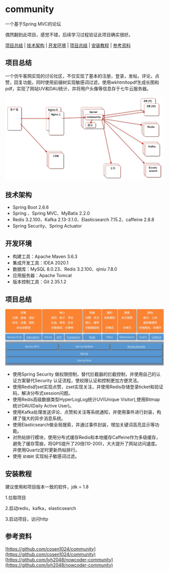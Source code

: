# community
一个基于Spring MVC的论坛

偶然翻到此项目，感觉不错，后续学习过程验证此项目确实很好。

[项目总结](#项目总结) | [技术架构](#技术架构) | [开发环境](#开发环境) | [项目总结](#项目总结) | [安装教程](#安装教程) | [参考资料](#参考资料)

## 项目总结

一个仿牛客网实现的讨论社区，不仅实现了基本的注册，登录，发帖，评论，点赞，回复功能，同时使用前缀树实现敏感词过滤，使用wkhtmltopdf生成长图和pdf，实现了网站UV和DAU统计，并将用户头像等信息存于七牛云服务器。

![总体架构](images/各个服务器.png)

## 技术架构

- Spring Boot 2.6.6
- Spring 、Spring MVC、MyBatis 2.2.0
- Redis 3.2.100、Kafka 2.13-3.1.0、Elasticsearch 7.15.2、caffeine 2.8.8
- Spring Security、Spring Actuator

## 开发环境

- 构建工具：Apache Maven 3.6.3
- 集成开发工具：IDEA 2020.1
- 数据库：MySQL 8.0.23、Redis 3.2.100、qiniu 7.8.0
- 应用服务器：Apache Tomcat
- 版本控制工具：Git 2.35.1.2

## 项目总结

![项目功能](images/项目总结.png)

- 使用Spring Security 做权限控制，替代拦截器的拦截控制，并使用自己的认证方案替代Security 认证流程，使权限认证和控制更加方便灵活。
- 使用Redis的set实现点赞，zset实现关注，并使用Redis存储登录ticket和验证码，解决分布式session问题。
- 使用Redis高级数据类型HyperLogLog统计UV(Unique Visitor),使用Bitmap统计DAU(Daily Active User)。
- 使用Kafka处理发送评论、点赞和关注等系统通知，并使用事件进行封装，构建了强大的异步消息系统。
- 使用Elasticsearch做全局搜索，并通过事件封装，增加关键词高亮显示等功能。
- 对热帖排行模块，使用分布式缓存Redis和本地缓存Caffeine作为多级缓存，避免了缓存雪崩，将QPS提升了20倍(10-200)，大大提升了网站访问速度。并使用Quartz定时更新热帖排行。
- 使用 `前缀树` 实现帖子敏感词过滤。
## 安装教程

建议使用和项目版本一致的软件，jdk = 1.8

1.拉取项目

2.启动redis，kafka，elasticsearch

3.启动项目，访问http

## 参考资料

[https://github.com/cosen1024/community](https://github.com/cosen1024/community)
[https://github.com/lyh2048/nowcoder-community](https://github.com/lyh2048/nowcoder-community)

